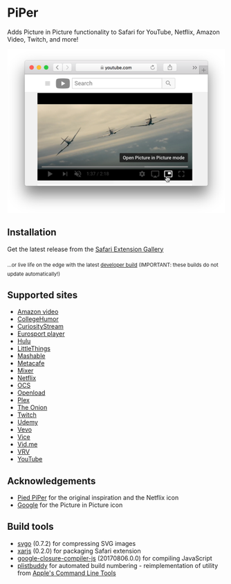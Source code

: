 # PiPer
Adds Picture in Picture functionality to Safari for YouTube, Netflix, Amazon Video, Twitch, and more!

<img src="/promo/Promo-shot.png" alt="Screenshot of PiPer in action" width="512" />

## Installation

Get the latest release from the [Safari Extension Gallery](https://safari-extensions.apple.com/details/?id=com.amarcus.safari.piper-BQ6Q24MF9X)

<sub>...or live life on the edge with the latest [developer build](https://rawgit.com/amarcu5/PiPer/develop/out/PiPer.safariextz) (IMPORTANT: these builds do not update automatically!)</sub>

## Supported sites
* [Amazon video](http://www.amazon.com/PrimeVideo)
* [CollegeHumor](http://www.collegehumor.com)
* [CuriosityStream](http://www.curiositystream.com)
* [Eurosport player](http://www.eurosportplayer.com)
* [Hulu](http://www.hulu.com)
* [LittleThings](http://www.littlethings.com)
* [Mashable](http://www.mashable.com)
* [Metacafe](http://www.metacafe.com)
* [Mixer](http://mixer.com)
* [Netflix](http://www.netflix.com)
* [OCS](http://www.ocs.fr)
* [Openload](http://www.openload.co)
* [Plex](http://www.plex.tv)
* [The Onion](http://www.theonion.com)
* [Twitch](http://www.twitch.tv)
* [Udemy](http://www.udemy.com)
* [Vevo](http://www.vevo.com)
* [Vice](http://www.vice.com)
* [Vid.me](http://www.vid.me)
* [VRV](http://www.vrv.co)
* [YouTube](http://www.youtube.com)

## Acknowledgements
* [Pied PíPer](https://github.com/JoeKuhns/PiedPiPer.safariextension) for the original inspiration and the Netflix icon
* [Google](https://github.com/google/material-design-icons) for the Picture in Picture icon

## Build tools
* [svgo](https://github.com/svg/svgo) (0.7.2) for compressing SVG images
* [xarjs](https://github.com/robertknight/xar-js) (0.2.0) for packaging Safari extension
* [google-closure-compiler-js](https://github.com/google/closure-compiler-js) (20170806.0.0) for compiling JavaScript
* [plistbuddy](https://github.com/amarcu5/PiPer/tree/master/build-tools/) for automated build numbering - reimplementation of utility from [Apple's Command Line Tools](https://developer.apple.com/download/)
